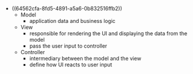 - ((64562cfa-8fd5-4891-a5a6-0b832516ffb2))
    - Model
        - application data and business logic
    - View
        - responsible for rendering the UI  and displaying the data from the model
        - pass the user input to controller
    - Controller
        - intermediary between the model and the view
        - define how UI reacts to user input